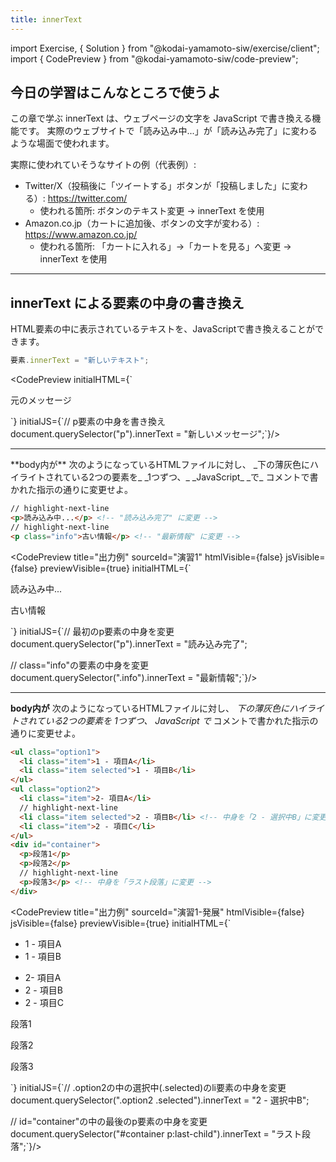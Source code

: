 ```yaml
---
title: innerText
---
```


import Exercise, { Solution } from "@kodai-yamamoto-siw/exercise/client";
import { CodePreview } from "@kodai-yamamoto-siw/code-preview";

## 今日の学習はこんなところで使うよ

この章で学ぶ innerText は、ウェブページの文字を JavaScript で書き換える機能です。
実際のウェブサイトで「読み込み中...」が「読み込み完了」に変わるような場面で使われます。

実際に使われていそうなサイトの例（代表例）:

- Twitter/X（投稿後に「ツイートする」ボタンが「投稿しました」に変わる）: https://twitter.com/
  - 使われる箇所: ボタンのテキスト変更 → innerText を使用
- Amazon.co.jp（カートに追加後、ボタンの文字が変わる）: https://www.amazon.co.jp/
  - 使われる箇所: 「カートに入れる」→「カートを見る」へ変更 → innerText を使用

---

## innerText による要素の中身の書き換え

HTML要素の中に表示されているテキストを、JavaScriptで書き換えることができます。

```js
要素.innerText = "新しいテキスト";
```

<CodePreview
  initialHTML={`<body>
    <p>元のメッセージ</p>
  </body>`}
  initialJS={`// p要素の中身を書き換え
document.querySelector("p").innerText = "新しいメッセージ";`}/>

---

<Exercise title="演習1">
**body内が** 次のようになっているHTMLファイルに対し、 _下の薄灰色にハイライトされている2つの要素を_ _1つずつ、_ _JavaScript_ _で_ コメントで書かれた指示の通りに変更せよ。

```html
// highlight-next-line
<p>読み込み中...</p> <!-- "読み込み完了" に変更 -->
// highlight-next-line
<p class="info">古い情報</p> <!-- "最新情報" に変更 -->
```

<CodePreview
  title="出力例"
  sourceId="演習1"
  htmlVisible={false}
  jsVisible={false}
  previewVisible={true}
  initialHTML={`<p>読み込み中...</p> <!-- "読み込み完了" に変更 -->
  <p class="info">古い情報</p> <!-- "最新情報" に変更 -->`}
  initialJS={`// 最初のp要素の中身を変更
  document.querySelector("p").innerText = "読み込み完了";

  // class="info"の要素の中身を変更
  document.querySelector(".info").innerText = "最新情報";`}/>

<Solution>
<CodePreview sourceId="演習1"/>
</Solution>
</Exercise>

---

<Exercise title="演習1 - 発展">

**body内が** 次のようになっているHTMLファイルに対し、 _下の薄灰色にハイライトされている2つの要素を_ _1つずつ、_ _JavaScript_ _で_ コメントで書かれた指示の通りに変更せよ。

```html
<ul class="option1">
  <li class="item">1 - 項目A</li>
  <li class="item selected">1 - 項目B</li>
</ul>
<ul class="option2">
  <li class="item">2- 項目A</li>
  // highlight-next-line
  <li class="item selected">2 - 項目B</li> <!-- 中身を「2 - 選択中B」に変更 -->
  <li class="item">2 - 項目C</li>
</ul>
<div id="container">
  <p>段落1</p>
  <p>段落2</p>
  // highlight-next-line
  <p>段落3</p> <!-- 中身を「ラスト段落」に変更 -->
</div>
```

<CodePreview
  title="出力例"
  sourceId="演習1-発展"
  htmlVisible={false}
  jsVisible={false}
  previewVisible={true}
  initialHTML={`<ul class="option1">
    <li class="item">1 - 項目A</li>
    <li class="item selected">1 - 項目B</li>
  </ul>
  <ul class="option2">
    <li class="item">2- 項目A</li>
    <li class="item selected">2 - 項目B</li> <!-- 中身を「2 - 選択中B」に変更 -->
    <li class="item">2 - 項目C</li>
  </ul>
  <div id="container">
    <p>段落1</p>
    <p>段落2</p>
    <p>段落3</p> <!-- 中身を「ラスト段落」に変更 -->
  </div>`}
  initialJS={`// .option2の中の選択中(.selected)のli要素の中身を変更
  document.querySelector(".option2 .selected").innerText = "2 - 選択中B";

  // id="container"の中の最後のp要素の中身を変更
  document.querySelector("#container p:last-child").innerText = "ラスト段落";`}/>

<Solution>
<CodePreview sourceId="演習1-発展"/>
</Solution>
</Exercise>

